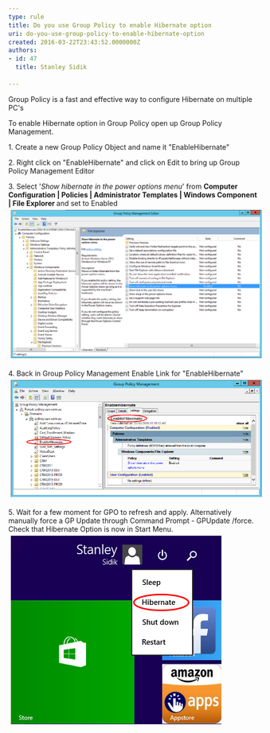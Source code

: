 ```yaml
---
type: rule
title: Do you use Group Policy to enable Hibernate option
uri: do-you-use-group-policy-to-enable-hibernate-option
created: 2016-03-22T23:43:52.0000000Z
authors:
- id: 47
  title: Stanley Sidik

---
```




<span class='intro'> Group Policy is a fast and effective way to configure Hibernate&#160;on multiple PC's </span>

<p>​To enable Hibernate option in Group Policy open up Group Policy Management.&#160;</p><p>1.&#160;Create a new Group Policy Object and name it &quot;EnableHibernate&quot;</p><p>2. Right click on &quot;EnableHibernate&quot; and click on Edit to bring up Group Policy Management Editor</p><p>3. Select '<em>Show hibernate in the power options menu</em>' from&#160;<strong>Computer Configuration | Policies | Administrator Templates | Windows Component | File Explorer&#160;</strong>and set to Enabled<br><img src="HibernateGPO.jpg" alt="HibernateGPO.jpg" style="margin&#58;5px;width&#58;808px;" /><br></p><p>4. Back in Group Policy Management Enable Link for&#160;&quot;EnableHibernate&quot; &#160;<br><img src="GPOLink.jpg" alt="GPOLink.jpg" style="margin&#58;5px;width&#58;808px;" /><br></p><p>5. Wait for a few moment for GPO to refresh and apply. Alternatively manually force a GP Update through Command Prompt - GPUpdate /force. Check that Hibernate Option is now in Start Menu.<br><img src="StartHibernateEnabled.jpg" alt="StartHibernateEnabled.jpg" style="margin&#58;5px;" /><br></p><p><br></p>


